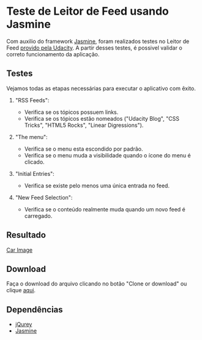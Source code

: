 # Teste de Leitor de Feed usando Jasmine

Com auxilio do framework [Jasmine](https://jasmine.github.io/), foram realizados testes no Leitor de Feed [provido pela Udacity](https://github.com/udacity/frontend-nanodegree-feedreader). A partir desses testes, é possivel validar o correto funcionamento da aplicação.

## Testes

Vejamos todas as etapas necessárias para executar o aplicativo com êxito.

1. "RSS Feeds":
    * Verifica se os tópicos possuem links.
    * Verifica se os tópicos estão nomeados ("Udacity Blog", "CSS Tricks", "HTML5 Rocks", "Linear Digressions").

2. "The menu":
    * Verifica se o menu esta escondido por padrão.
    * Verifica se o menu muda a visibilidade quando o ícone do menu é clicado.

3. "Initial Entries":
    * Verifica se existe pelo menos uma única entrada no feed.

4. "New Feed Selection":
    * Verifica se o conteúdo realmente muda quando um novo feed é carregado.

## Resultado

[Car Image](resultadoLeitor.PNG)

## Download

Faça o download do arquivo clicando no botão "Clone or download" ou clique [aqui](https://github.com/MarcoRezende/frontend-nanodegree-feedreader/archive/master.zip).

## Dependências

* [jQurey](https://jquery.com/)
* [Jasmine](https://jasmine.github.io/)


